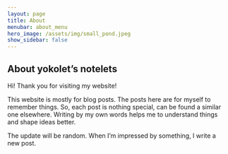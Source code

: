 ```yaml
---
layout: page
title: About
menubar: about_menu
hero_image: /assets/img/small_pond.jpeg
show_sidebar: false
---
```


## About yokolet’s notelets

Hi! Thank you for visiting my website!

This website is mostly for blog posts.
The posts here are for myself to remember things.
So, each post is nothing special, can be found a similar one elsewhere.
Writing by my own words helps me to understand things and shape ideas better.

The update will be random. When I’m impressed by something, I write a new post.
